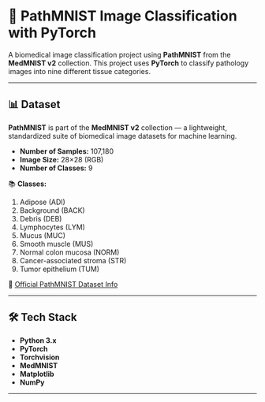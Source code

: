 # 🧫 PathMNIST Image Classification with PyTorch

A biomedical image classification project using **PathMNIST** from the **MedMNIST v2** collection. This project uses **PyTorch** to classify pathology images into nine different tissue categories.

---

## 📊 Dataset

**PathMNIST** is part of the **MedMNIST v2** collection — a lightweight, standardized suite of biomedical image datasets for machine learning.

- **Number of Samples:** 107,180
- **Image Size:** 28×28 (RGB)
- **Number of Classes:** 9

📚 **Classes:**
1. Adipose (ADI)
2. Background (BACK)
3. Debris (DEB)
4. Lymphocytes (LYM)
5. Mucus (MUC)
6. Smooth muscle (MUS)
7. Normal colon mucosa (NORM)
8. Cancer-associated stroma (STR)
9. Tumor epithelium (TUM)

📖 [Official PathMNIST Dataset Info](https://medmnist.com/)

---

## 🛠️ Tech Stack

- **Python 3.x**
- **PyTorch**
- **Torchvision**
- **MedMNIST**
- **Matplotlib**
- **NumPy**

---



